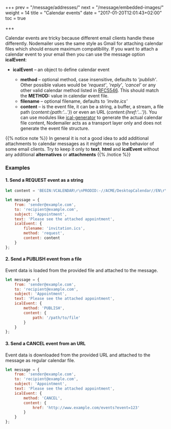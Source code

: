 +++
prev = "/message/addresses/"
next = "/message/embedded-images/"
weight = 14
title = "Calendar events"
date = "2017-01-20T12:01:43+02:00"
toc = true

+++

Calendar events are tricky because different email clients handle these differently. Nodemailer uses the same style as Gmail for attaching calendar files which should ensure maximum compatibility. If you want to attach a calendar event to your email then you can use the message option **icalEvent**:

- **icalEvent** – an object to define calendar event

  - **method** – optional method, case insensitive, defaults to *'publish'*. Other possible values would be *'request'*, *'reply'*, *'cancel'* or any other valid calendar method listed in [RFC5546](https://tools.ietf.org/html/rfc5546#section-1.4). This should match the **METHOD:** value in calendar event file.
  - **filename** – optional filename, defaults to *'invite.ics'*
  - **content** – is the event file, it can be a string, a buffer, a stream, a file path (*content:{path:'...'}*) or even an URL (*content:{href:'...'}*). You can use modules like [ical-generator](https://www.npmjs.com/package/ical-generator) to generate the actual calendar file content, Nodemailer acts as a transport layer only and does not generate the event file structure.

{{% notice note %}}
In general it is not a good idea to add additional attachments to calendar messages as it might mess up the behavior of some email clients. Try to keep it only to **text**, **html** and **icalEvent** without any additional **alternatives** or **attachments**
{{% /notice %}}

### Examples

#### 1\. Send a REQUEST event as a string

```javascript
let content = 'BEGIN:VCALENDAR\r\nPRODID:-//ACME/DesktopCalendar//EN\r\nMETHOD:REQUEST\r\n...';

let message = {
    from: 'sender@example.com',
    to: 'recipient@example.com',
    subject: 'Appointment',
    text: 'Please see the attached appointment',
    icalEvent: {
        filename: 'invitation.ics',
        method: 'request',
        content: content
    }
};
```

#### 2\. Send a PUBLISH event from a file

Event data is loaded from the provided file and attached to the message.

```javascript
let message = {
    from: 'sender@example.com',
    to: 'recipient@example.com',
    subject: 'Appointment',
    text: 'Please see the attached appointment',
    icalEvent: {
        method: 'PUBLISH',
        content: {
            path: '/path/to/file'
        }
    }
};
```

#### 3\. Send a CANCEL event from an URL

Event data is downloaded from the provided URL and attached to the message as regular calendar file.

```javascript
let message = {
    from: 'sender@example.com',
    to: 'recipient@example.com',
    subject: 'Appointment',
    text: 'Please see the attached appointment',
    icalEvent: {
        method: 'CANCEL',
        content: {
            href: 'http://www.example.com/events?event=123'
        }
    }
};
```
